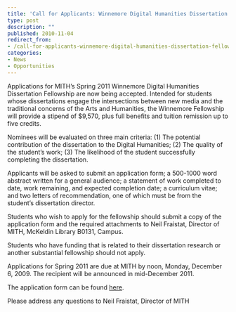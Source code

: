 ```yaml
---
title: 'Call for Applicants: Winnemore Digital Humanities Dissertation Fellowship'
type: post
description: ""
published: 2010-11-04
redirect_from: 
- /call-for-applicants-winnemore-digital-humanities-dissertation-fellowship/
categories:
- News
- Opportunities
---
```

Applications for MITH’s Spring 2011 Winnemore Digital Humanities Dissertation Fellowship are now being accepted. Intended for students whose dissertations engage the intersections between new media and the traditional concerns of the Arts and Humanities, the Winnemore Fellowship will provide a stipend of \$9,570, plus full benefits and tuition remission up to five credits.

Nominees will be evaluated on three main criteria: (1) The potential contribution of the dissertation to the Digital Humanities; (2) The quality of the student’s work; (3) The likelihood of the student successfully completing the dissertation.

Applicants will be asked to submit an application form; a 500-1000 word abstract written for a general audience; a statement of work completed to date, work remaining, and expected completion date; a curriculum vitae; and two letters of recommendation, one of which must be from the student’s dissertation director.

Students who wish to apply for the fellowship should submit a copy of the application form and the required attachments to Neil Fraistat, Director of MITH, McKeldin Library B0131, Campus.

Students who have funding that is related to their dissertation research or another substantial fellowship should not apply.

Applications for Spring 2011 are due at MITH by noon, Monday, December 6, 2009. The recipient will be announced in mid-December 2011.

The application form can be found [here](http://mith.umd.edu/community/fellowships/winnemore-fellows/ "Winnemore Digital Humanities Dissertation Fellows Program").[](http://mith.umd.edu/community/fellowships/winnemore-fellows/ "Winnemore Digital Humanities Dissertation Fellows Program")

Please address any questions to Neil Fraistat, Director of MITH
